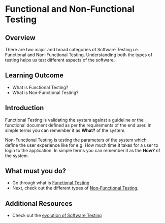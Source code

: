 # Functional and Non-Functional Testing

## Overview

There are two major and broad categories of Software Testing i.e. Functional and Non-Functional Testing.
Understanding both the types of testing helps us test different aspects of the software.
   

## Learning Outcome

- What is Functional Testing?
- What is Non-Functional Testing?

## Introduction
Functional Testing is validating the system against a guideline or the functional document defined as per the requirements of the end user. In simple terms you can remember it as **What?** of the system.

Non-Functional Testing is testing the parameters of the system which define the user experience like for e.g. How much time it takes for a user to login to the application. In simple terms you can remember it as the **How?** of the system.

## What must you do?
- Go through what is [Functional Testing](http://softwaretestingfundamentals.com/functional-testing/).
- Next, check out the different types of [Non-Functional Testing](https://www.guru99.com/non-functional-testing.html).

## Additional Resources
- Check out the [evolution of Software Testing](http://www.testingreferences.com/testinghistory.php)


